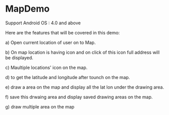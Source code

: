 # MapDemo
Support Android OS : 4.0 and above

Here are the features that will be covered in this demo:

 a) Open current location of user on to Map.
 
 b) On map location is having icon and on click of this icon full address will be displayed.
 
 c) Maultiple locations' icon on the map.
 
 d) to get the latitude and longitude after tounch on the map.
 
 e) draw a area on the map and display all the lat lon under the drawing area.
 
 f) save this drwaing area and display saved drawing areas on the map.
 
 g) draw multiple area on the map
 

